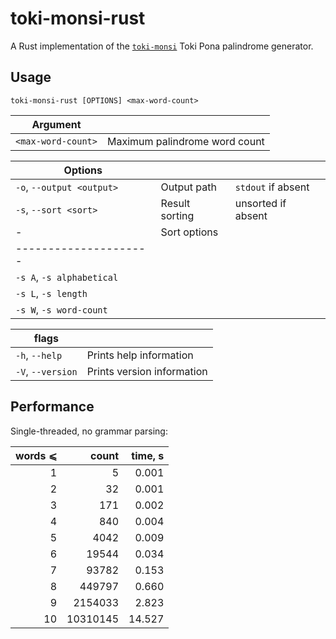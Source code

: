# toki-monsi-rust

A Rust implementation of the [`toki-monsi`](https://github.com/formicant/toki-monsi) Toki Pona palindrome generator.


## Usage

```
toki-monsi-rust [OPTIONS] <max-word-count>
```

| Argument           |                               |
|--------------------|-------------------------------|
| `<max-word-count>` | Maximum palindrome word count |

| Options                   |                |                    |
|---------------------------|----------------|--------------------|
| `-o`, `--output <output>` | Output path    | `stdout` if absent |
| `-s`, `--sort <sort>`     | Result sorting | unsorted if absent |
- | Sort options        |
  |---------------------|
  | `-s A`, `-s alphabetical` |
  | `-s L`, `-s length`       |
  | `-s W`, `-s word-count`   |

| flags             |                            |
|-------------------|----------------------------|
| `-h`, `--help`    | Prints help information    |
| `-V`, `--version` | Prints version information |


## Performance

Single-threaded, no grammar parsing:

|words ⩽|    count | time, s |
|------:|---------:|--------:|
|     1 |        5 |   0.001 |
|     2 |       32 |   0.001 |
|     3 |      171 |   0.002 |
|     4 |      840 |   0.004 |
|     5 |     4042 |   0.009 |
|     6 |    19544 |   0.034 |
|     7 |    93782 |   0.153 |
|     8 |   449797 |   0.660 |
|     9 |  2154033 |   2.823 |
|    10 | 10310145 |  14.527 |

